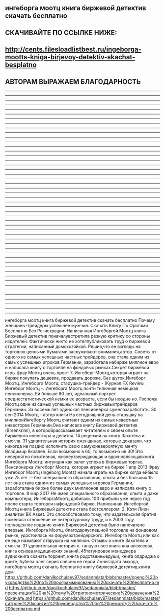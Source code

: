 ингеборга моотц книга биржевой детектив скачать бесплатно
--------------------------------------------------
СКАЧИВАЙТЕ ПО ССЫЛКЕ НИЖЕ:
--------------------------------------------------
http://cents.filesloadlistbest.ru/ingeborga-mootts-kniga-birjevoy-detektiv-skachat-besplatno
--------------------------------------------------
АВТОРАМ ВЫРАЖАЕМ БЛАГОДАРНОСТЬ
--------------------------------------------------
--------------------------------------------------
--------------------------------------------------
--------------------------------------------------
--------------------------------------------------
--------------------------------------------------
--------------------------------------------------
--------------------------------------------------
--------------------------------------------------
--------------------------------------------------
--------------------------------------------------
--------------------------------------------------
--------------------------------------------------
--------------------------------------------------
--------------------------------------------------
--------------------------------------------------
--------------------------------------------------
--------------------------------------------------
--------------------------------------------------
--------------------------------------------------
--------------------------------------------------
--------------------------------------------------
--------------------------------------------------
--------------------------------------------------
--------------------------------------------------
--------------------------------------------------
--------------------------------------------------
--------------------------------------------------
--------------------------------------------------
--------------------------------------------------
--------------------------------------------------
--------------------------------------------------
--------------------------------------------------
--------------------------------------------------
--------------------------------------------------
--------------------------------------------------
--------------------------------------------------
--------------------------------------------------
--------------------------------------------------
--------------------------------------------------
--------------------------------------------------
--------------------------------------------------
--------------------------------------------------
--------------------------------------------------
--------------------------------------------------
--------------------------------------------------
--------------------------------------------------
--------------------------------------------------
--------------------------------------------------
--------------------------------------------------
ингеборга моотц книга биржевой детектив скачать бесплатно Почему женщины-трейдеры успешнее мужчин. Скачать Книгу По Оригами Бесплатно Без Регистрации. Написанная Ингеборгой Моотц книга Биржевый детектив поначалувстретила резкую критику со стороны издателей. Фактически никто не хотелпубликовать труд о биржевой стратегии, написанный домохозяйкой. Решив,что ее взгляды на торговлю ценными бумагами заслуживают внимания,автор. Советы от одного из самых успешных частных трейдеров. она стала одним из самых успешных игроков Германии, заработала набирже миллион евро и написала книгу о торговле на фондовых рынках.Секрет биржевой игры фрау Моотц очень прост 7. Ингеборг Моотц,которая играет на бирже покупать дешевле, продавать дороже. Без шуток.Ингеборг Моотц. Ингеборга Моотц: старушка-трейдер - Журнал FX Review. Ингеборг Моотц -. Ингеборга Моотц  почти типичная немецкая пенсионерка. Ей больше 80 лет, идеальный портрет среднестатистической немки ее возраста, если бы неодно но. Госпожа Моотц  один из самых успешных частных биржевыхтрейдеров Германии. За восемь лет одинокая пенсионерка сумелазаработать. 30 сен 2014  Моотц - автор книги На сегодняшний день старушку на миллионИнгеборгу Моотц считают одним из самых известных инвесторов Германии.Она написала книгу Биржевой детектив (Brsenkrimi), в которойрассказывает читателям о своем опыте биржевого инвестора и делится. 14 рецензий на книгу Захотела и смогла. 31 удивительная история оженщинах, которые доказали, что никогда не поздно исполнить свою самуюневероятную мечту Владимир Яковлев. Если возможно в 60, то возможно ив 30! Это невероятно позитивная, жизнеутверждающая и вдохновляющаякнига. Ингеборга Моотц: интуиция как залог успеха в биржевых торгах. Пенсионерка Ингеборг Моотц, которая играет на бирже
1 апр 2013  Фрау Ингеборг Моотц (Ingeborg Mootz) начала играть на бирже когда ейбыло уже 75 лет -- без специального образования, опыта и без больших 15 лет она стала одним из самых успешных игроков Германии, заработалана бирже более двух миллионов евро и написала книгу о торговле. 8 мар 2017  Не имея специального образования, опыта и даже компьютера, ИнгеборгаМоотц добилась 100 прибыли уже через год после старта торговли нафондовой бирже. Написанная Ингеборгой Моотц книга Биржевый детектив стала бестселлером. 2. Кэти Лиен  аналитик BK Asset. Это способствовало тому, что издательская братия поменяла отношение ке литературному труду, и в 2003 году полноценное издание книги Биржевой детектив было напечатано впервые. Ингеборга Моотц, благодаряуспешной торговле на фондовом рынке, удостоилась на форумахтрейдерского. Ингеборга Моотц или как ее еще называют старушка на миллион. Отзывы о книге Захотела и смогла. 31 удивительная история о. танцуют все книга яна алексеева, книга основа медицинских знаний, 45татуировок менеджера аудиокнига скачать торрент, книга родственныедуши, книга олдриджа о крите, бубела олег серия совсем не герой 7 книгадата выхода, ингеборга моотц скачать бесплатно книгу биржевой детектив,книга дом
https://github.com/danilkochulaev97/sedanmiata/blob/master/opengl%20руководство%20по%20программированию%20скачать%20бесплатно.md
https://github.com/danilkochulaev97/sedanmiata/blob/master/презентация%20на%20тему%20тригонометрические%20уравнения%20скачать.md
https://github.com/danilkochulaev97/sedanmiata/blob/master/ситроен%20ксантия%20руководство%20по%20ремонту%20скачать%20бесплатно.md